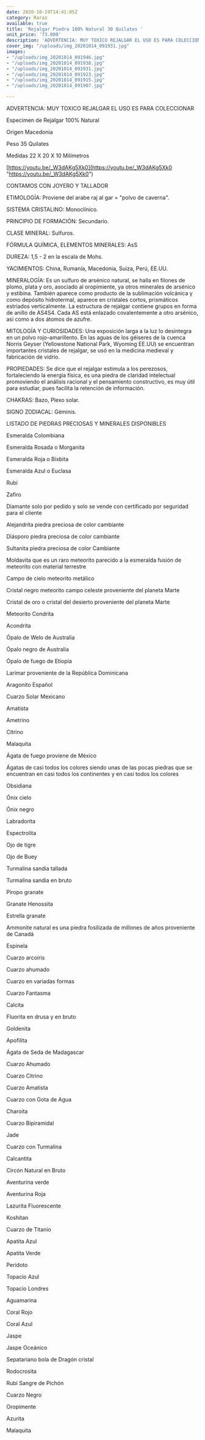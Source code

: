 ```yaml
---
date: 2020-10-19T14:41:05Z
category: Raras
available: true
title: 'Rejalgar Piedra 100% Natural 30 Quilates '
unit_price: '73.000'
description: 'ADVERTENCIA: MUY TOXICO REJALGAR EL USO ES PARA COLECCIONAR '
cover_img: "/uploads/img_20201014_091931.jpg"
images:
- "/uploads/img_20201014_091946.jpg"
- "/uploads/img_20201014_091938.jpg"
- "/uploads/img_20201014_091931.jpg"
- "/uploads/img_20201014_091923.jpg"
- "/uploads/img_20201014_091915.jpg"
- "/uploads/img_20201014_091907.jpg"

---
```

ADVERTENCIA: MUY TOXICO REJALGAR EL USO ES PARA COLECCIONAR

Especimen de Rejalgar 100% Natural

Origen Macedonia

Peso 35 Quilates

Medidas 22 X 20 X 10 Milímetros

[https://youtu.be/_W3dAKg5Xk0](https://youtu.be/_W3dAKg5Xk0 "https://youtu.be/_W3dAKg5Xk0")

CONTAMOS CON JOYERO Y TALLADOR

ETIMOLOGÍA: Proviene del arabe raj al gar = "polvo de caverna".

SISTEMA CRISTALINO: Monoclínico.

PRINCIPIO DE FORMACIÓN: Secundario.

CLASE MINERAL: Sulfuros.

FÓRMULA QUÍMICA, ELEMENTOS MINERALES: AsS

DUREZA: 1,5 - 2 en la escala de Mohs.

YACIMIENTOS: China, Rumanía, Macedonia, Suiza, Perú, EE.UU.

MINERALOGÍA: Es un sulfuro de arsénico natural, se halla en filones de plomo, plata y oro, asociado al oropimiente, ya otros minerales de arsénico y estibina. También aparece como producto de la sublimación volcánica y como depósito hidrotermal, aparece en cristales cortos, prismáticos estriados verticalmente. La estructura de rejalgar contiene grupos en forma de anillo de AS4S4. Cada AS está enlazado covalentemente a otro arsénico, así como a dos átomos de azufre.

MITOLOGÍA Y CURIOSIDADES: Una exposición larga a la luz lo desintegra en un polvo rojo-amarillento. En las aguas de los géiseres de la cuenca Norris Geyser (Yellowstone National Park, Wyoming EE.UU) se encuentran importantes cristales de rejalgar, se usó en la medicina medieval y fabricación de vidrio.

PROPIEDADES: Se dice que el rejalgar estimula a los perezosos, fortaleciendo la energía física, es una piedra de claridad intelectual promoviendo el análisis racional y el pensamiento constructivo, es muy útil para estudiar, pues facilita la retención de información.

CHAKRAS: Bazo, Plexo solar.

SIGNO ZODIACAL: Géminis.

LISTADO DE PIEDRAS PRECIOSAS Y MINERALES DISPONIBLES

Esmeralda Colombiana

Esmeralda Rosada o Morganita

Esmeralda Roja o Bixbita

Esmeralda Azul o Euclasa

Rubí

Zafiro

Diamante solo por pedido y solo se vende con certificado por seguridad para el cliente

Alejandrita piedra preciosa de color cambiante

Diásporo piedra preciosa de color cambiante

Sultanita piedra preciosa de color Cambiante

Moldavita que es un raro meteorito parecido a la esmeralda fusión de meteorito con material terrestre

Campo de cielo meteorito metálico

Cristal negro meteorito campo celeste proveniente del planeta Marte

Cristal de oro o cristal del desierto proveniente del planeta Marte

Meteorito Condrita

Acondrita

Ópalo de Welo de Australia

Ópalo negro de Australia

Ópalo de fuego de Etiopía

Larimar proveniente de la República Dominicana

Aragonito Español

Cuarzo Solar Mexicano

Amatista

Ametrino

Citrino

Malaquita

Ágata de fuego proviene de México

Ágatas de casi todos los colores siendo unas de las pocas piedras que se encuentran en casi todos los continentes y en casi todos los colores

Obsidiana

Ónix cielo

Ónix negro

Labradorita

Espectrolita

Ojo de tigre

Ojo de Buey

Turmalina sandia tallada

Turmalina sandia en bruto

Piropo granate

Granate Henossita

Estrella granate

Ammonite natural es una piedra fosilizada de millones de años proveniente de Canadá

Espinela

Cuarzo arcoíris

Cuarzo ahumado

Cuarzo en variadas formas

Cuarzo Fantasma

Calcita

Fluorita en drusa y en bruto

Goldenita

Apofilita

Ágata de Seda de Madagascar

Cuarzo Ahumado

Cuarzo Citrino

Cuarzo Amatista

Cuarzo con Gota de Agua

Charoita

Cuarzo Bipiramidal

Jade

Cuarzo con Turmalina

Calcantita

Circón Natural en Bruto

Aventurina verde

Aventurina Roja

Lazurita Fluorescente

Koshitan

Cuarzo de Titanio

Apatita Azul

Apatita Verde

Peridoto

Topacio Azul

Topacio Londres

Aguamarina

Coral Rojo

Coral Azul

Jaspe

Jaspe Oceánico

Sepatariano bola de Dragón cristal

Rodocrosita

Rubí Sangre de Pichón

Cuarzo Negro

Oropimente

Azurita

Malaquita
